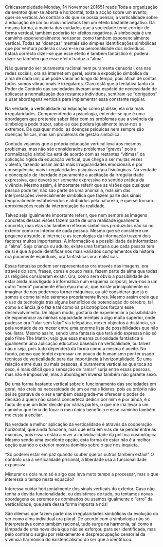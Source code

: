 Criticasempiedade·Monday, 14 November 201651 reads
Toda a organização de eventos quer-se aberta e horizontal, toda a acção sobre um evento, quer-se vertical. Ao contrário do que se possa pensar, a verticalidade sobre a educação de um ou mais individuos tem um efeito bastante negativo. Da mesma forma, a maioria dos cuidados que a sociedade teme corrigir de forma vertical, também poderão ter efeitos negativos. 
A simbologia é um caminho exponencialmente horizontal como também exponencialmente vertical. 
Todas as “doenças” mentais são simples identificações simbólicas que por ventura poderão cravare-se na personalidade dos individuos. Estará correcto dizer-se que esse efeito é também fantástico e, poderá dizer-se também que esse efeito traduz a “alma”. 

Não querendo ser puramente racional nem puramente censorial, ora nas redes sociais, ora na internet em geral, existe a exposição simbólica da alma de cada um, que pode variar ao longo do tempo, pois afinal de contas, todos somos vibracionais e irregulares. 
Claro está que a tentativa tanto do Poder de Controlo das sociedades tiveram uma espécie de necessidade de aplicacar a normalização dos restantes individuos, sentiram-se “obrigados” a usar abordagens verticais para implementar essa constante regular. 

Na verdade, a verticalidade na educação como já disse, ela cria mais irregularidades. Compreendendo a psicologia, entende-se que é uma abordagem que pretende saber lidar com os problemas que a vivência da simbologia pode trazer, sabe-se que poderá igualmente levar-nos a extremos. De qualquer modo, as doenças psiquicas nem sempre são doenças físicas, mas sim problemas de gestão simbólica.
 
Contudo vejamos que a própria educação vertical leva aos mesmos problemas, mas não são considerados problemas “graves” pois a normalização simbólica está de acordo com as restantes “vítimas” da aplicação rígida da educação vertical, que chega a ser muitas vezes violenta, tazendo assim ainda mais irrugularidades emocionais e por consequẽncia, mais irregularidades psíquicas e\ou fisiológicas. 
Na verdade a concepção de liberdade é puramente a aceitação da irregularidade expressiva, que deverá ser somente expressiva no sentido prática da vivência. Mesmo assim, é importante referir que as visões que qualquer pessoa pode ter, não são parte de uma anomalia, mas sim das interpretações vivencialmente simbólica que fazem parte dos sinais temporalmente estabelecidos e atribuídos pela natureza, e que se tornam aproximações reais da interpretação da realidade. 

Talvez seja igualmente importante referir, que nem sempre as imagens concretas dessas visões fazem parte de uma realidade igualmente concreta, mas elas são também reflexos simbólicos produzidos não só no exterior como no interior de cada pessoa. 
Mesmo que se considere um pequeno absurdo, a internet e as tecnologias da informação trazem dois factores muitos importantes: A informação e a possibilidade de informatizar a “alma”. Seja criança ou adulto, existe uma fantasia que cada pessoa tem de si e que a pode identificar nos mais variados complementos da história ora puramente espirituais, ora fantásticas ora realisticas. 

Essas fantasias podem ser representadas ora através das imagens, ora através do som, frases, cores e pouco mais, fazem parte da alma que todas as religiões consideram existir. Ora, como será óbvio a possibilidade de estar ainda mais ligado à informática num esquema corporal, leva-nos a um outro “medo” puramente ético e\ou moral, que existe principalmente no imaginar de nos podermos tornar máquinas, ou até considerar que já o somos e como tal não seremos propriamente livres. Mesmo assim creio que o uso da tecnologia trás alguns benefícios de potenciação do cérebro, tal como a ciẽncia já o faz e tal como os psicotrópicos forçam esse desenvolvimento. 
De algum modo, gostaria de experienciar a possibilidade de exponenciar as minhas capacidade mentais a algo muito superior, onde pudesse ora “falar sem falar” via telepática, mexer objectos à distância, só pela vontade de os mexer entre uma enorme lista de possibilidades que não vou listar. Mesmo assim, sendo uma fantasia que terá sido expressa não só pelo filme The Matrix, vejo que essa mesma curiosidade fantástica é igualmente uma aplicação educativa baseada na verticalidade, ou talvez não o seja, pois tudo dependerá da forma como a mesma é aceite. 
No fundo, penso que tentei expressar um pouco de humanismo por ter usado técnicas de verticalidade para dar importância à horizontalidade. Se uma relação entre duas ou mais pessoas, é puramente vertical ao que toca ao sexo, é mais difícil que a sensação de “amar” surja entre essas pessoas, mas não é impossível, mas a abordagem inversa também não garante sexo. 

De uma forma bastante vertical sobre o funcionamento das sociedades em geral, não creio na necessidade de um ou mais líderes, pois eu próprio não sei se gostava de o ser e também desagrada-me oferecer o poder de decisão a quem não saberá concerteza dedicir por mim e pior ainda, é o facto de que um líder decide por várias partes, o que me iria levar a um caminho que teria de focar o meu único benefício e esse caminho também me custa a aceitar. 

Na verdade a melhor aplicação da verticalidade é através da cooperação horizontal, que ainda funciona, mas que está em vias de se perder entre as maiorias, pois essas estão a viver a individualidade da política cosmológica. 
Mesmo sendo uma excelente opção, esta forma de estar não é a melhor opção quando o exterior mostra domínio sobre o que nos inquieta. 

“Só poderei estar em paz quando souber que os outros também estão!” 
O controlo usa a verticalidade prisional, a liberdade usa a funcionalidade expansiva. 

Misturar os dois num só é algo que leva muto tempo a processar, mas o que interessa o tempo nesta equação? 

Interessa cuidar horizontalmente dos sinais verticais do exterior. Caso não tenha a devida funcionalidade, ou desistimos de tudo,  ou tentamos novas abordagens ou seremos os dominados ou usamos igualmente o “erro” da verticalidade, que será dessa forma imposta a nós! 

São dilemas que fazem parte das irregularidades simbólicas da evolução do ser como alma individual ora plural. De acordo com a simbologia não só interpretativa como também racional, tudo surge na harmonia, tal como a lâmpada de uma nova ideia que não se esforçou para ser identificada, mas pelo contrário surgiu por relaxamento e despreocupação censorial da vivência harmónica do existêncialismo do ser que a identificou. 